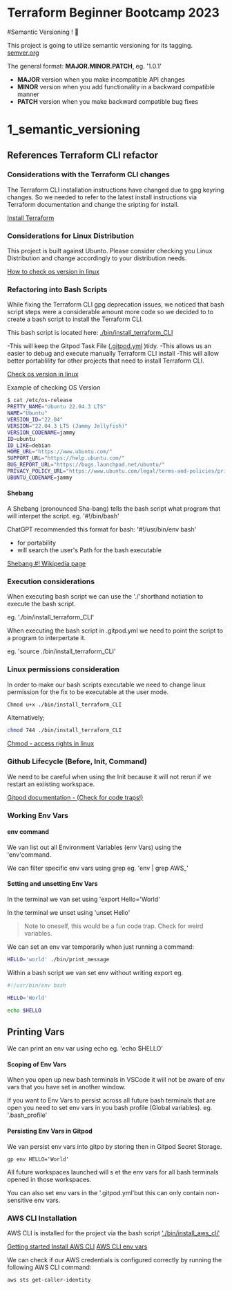 # Terraform Beginner Bootcamp 2023

#Semantic Versioning ! :mage:

This project is going to utilize semantic versioning for its tagging.
[semver.org](http://semver.org/)

The general format:
 **MAJOR.MINOR.PATCH**, eg. '1.0.1'

- **MAJOR** version when you make incompatible API changes
- **MINOR** version when you add functionality in a backward compatible manner
- **PATCH** version when you make backward compatible bug fixes

 1_semantic_versioning
=======
## References Terraform CLI refactor

### Considerations with the Terraform CLI changes
The Terraform CLI installation instructions have changed due to gpg keyring changes. So we needed to refer to the latest install instructions via Terraform documentation and change the sripting for install.

[Install Terraform](https://developer.hashicorp.com/terraform/tutorials/aws-get-started/install-cli)

### Considerations for Linux Distribution

This project is built against Ubunto. Please consider checking you Linux Distribution and change accordingly to your distribution needs.

[How to check os version in linux](https://www.cyberciti.biz/faq/how-to-check-os-version-in-linux-command-line/)


### Refactoring into Bash Scripts

While fixing the Terraform CLI gpg  deprecation issues, we noticed that bash script steps were a considerable amount more code so we decided to to create a bash script to install the Terraform CLI.

This bash script is located here: [./bin/install_terraform_CLI](./bin/install_terraform_CLI)

-This will keep the Gitpod Task File ([.gitpod.yml](.gitpod.yml) )tidy.
-This allows us an easier to debug and execute manually Terraform CLI install
-This will allow better portablility for other projects that need to install Terraform CLI.

[Check os version in linux](https://www.cyberciti.biz/faq/how-to-check-os-version-in-linux-command-line/)

Example of checking OS Version
```sh
$ cat /etc/os-release
PRETTY_NAME="Ubuntu 22.04.3 LTS"
NAME="Ubuntu"
VERSION_ID="22.04"
VERSION="22.04.3 LTS (Jammy Jellyfish)"
VERSION_CODENAME=jammy
ID=ubuntu
ID_LIKE=debian
HOME_URL="https://www.ubuntu.com/"
SUPPORT_URL="https://help.ubuntu.com/"
BUG_REPORT_URL="https://bugs.launchpad.net/ubuntu/"
PRIVACY_POLICY_URL="https://www.ubuntu.com/legal/terms-and-policies/privacy-policy"
UBUNTU_CODENAME=jammy
```
#### Shebang

A Shebang (pronounced Sha-bang) tells the bash script what program that will interpet the script. eg. '#!/bin/bash'

ChatGPT recommended this format for bash: '#!/usr/bin/env bash'

- for portability 
- will search the user's Path for the bash executable


[Shebang #! Wikipedia page](https://en.wikipedia.org/wiki/Shebang_(Unix))

### Execution considerations

When executing bash script we can use the './'shorthand notiation to execute the bash script.

eg. './bin/install_terraform_CLI'

When executing the bash script in .gitpod.yml we need to point the script to a program to interpertate it.

eg. 'source ./bin/install_terraform_CLI'

### Linux permissions consideration

In order to make our bash scripts executable we need to change linux permission for the fix to be executable at the user mode.

```sh
Chmod u+x ./bin/install_terraform_CLI
```
Alternatively;
```sh
chmod 744 ./bin/install_terraform_CLI
```

[Chmod - access rights in linux](https://en.wikipedia.org/wiki/Chmod)

### Github Lifecycle (Before, Init, Command)

We need to be careful when using the Init because it will not rerun if we restart an exiisting workspace.

[Gitpod documentation - (Check for code traps!)](https://www.gitpod.io/docs/configure/workspaces/workspace-lifecycle)

### Working Env Vars

#### env command

We van list out all Environment Variables (env Vars) using the 'env'command.

We can filter specific env vars using grep eg. 'env | grep AWS_'

#### Setting and unsetting Env Vars

In the terminal we van set using 'export Hello='World'

In the terminal we unset using 'unset Hello'
> Note to oneself, this would be a fun code trap. Check for weird variables.

We can set an env var temporarily when just running a command:

```sh
HELLO='world' ./bin/print_message
```

Within a bash script we van set env without writing export eg.

```sh
#!/usr/bin/env bash

HELLO='World'

echo $HELLO
```

## Printing Vars

We can print an env var using echo eg. 'echo $HELLO'

#### Scoping of Env Vars

When you open up new bash terminals in VSCode it will not be aware of env vars that you have set in another window.

If you want to Env Vars to persist across all future bash terminals that are open you need to set env vars in you bash profile (Global variables). eg. '.bash_profile'

#### Persisting Env Vars in Gitpod

We van persist env vars into gitpo by storing then in Gitpod Secret Storage.

```
gp env HELLO='World'
```

All future workspaces launched will s et the env vars for all bash terminals opened in those workspaces.

You can also set env vars in the '.gitpod.yml'but this can only contain non-sensitive env vars.

### AWS CLI Installation

AWS CLI is installed for the project via the bash script ['./bin/install_aws_cli'](./bin/install_aws_cli)


[Getting started Install AWS CLI](https://docs.aws.amazon.com/cli/latest/userguide/getting-started-install.html)
[AWS CLI env vars](https://docs.aws.amazon.com/cli/latest/userguide/cli-configure-envvars.html)


We can check if our AWS credentials is configured correctly by running the following AWS CLI command:
```sh
aws sts get-caller-identity
```